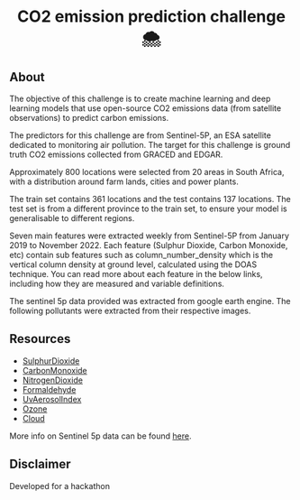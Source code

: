 <h1 align="center">CO2 emission prediction challenge 🌨️ </h1>

## About

The objective of this challenge is to create machine learning and deep learning models that use open-source CO2 emissions data (from satellite observations) to predict carbon emissions.

The predictors for this challenge are from Sentinel-5P, an ESA satellite dedicated to monitoring air pollution. The target for this challenge is ground truth CO2 emissions collected from GRACED and EDGAR.

Approximately 800 locations were selected from 20 areas in South Africa, with a distribution around farm lands, cities and power plants.

The train set contains 361 locations and the test contains 137 locations. The test set is from a different province to the train set, to ensure your model is generalisable to different regions.

Seven main features were extracted weekly from Sentinel-5P from January 2019 to November 2022. Each feature (Sulphur Dioxide, Carbon Monoxide, etc) contain sub features such as column_number_density which is the vertical column density at ground level, calculated using the DOAS technique. You can read more about each feature in the below links, including how they are measured and variable definitions.

The sentinel 5p data provided was extracted from google earth engine. The following pollutants were extracted from their respective images.

## Resources

- [SulphurDioxide](https://developers.google.com/earth-engine/datasets/catalog/COPERNICUS_S5P_NRTI_L3_SO2?hl=en)
- [CarbonMonoxide](https://developers.google.com/earth-engine/datasets/catalog/COPERNICUS_S5P_NRTI_L3_CO?hl=en)
- [NitrogenDioxide](https://developers.google.com/earth-engine/datasets/catalog/COPERNICUS_S5P_NRTI_L3_NO2?hl=en)
- [Formaldehyde](https://developers.google.com/earth-engine/datasets/catalog/COPERNICUS_S5P_NRTI_L3_HCHO?hl=en)
- [UvAerosolIndex](https://developers.google.com/earth-engine/datasets/catalog/COPERNICUS_S5P_NRTI_L3_AER_AI?hl=en)
- [Ozone](https://developers.google.com/earth-engine/datasets/catalog/COPERNICUS_S5P_NRTI_L3_O3?hl=en)
- [Cloud](https://developers.google.com/earth-engine/datasets/catalog/COPERNICUS_S5P_OFFL_L3_CLOUD?hl=en)

More info on Sentinel 5p data can be found [here](https://developers.google.com/earth-engine/datasets/catalog/sentinel-5p).


## Disclaimer
Developed for a hackathon
